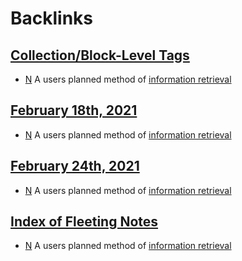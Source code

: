 
# Backlinks
## [Collection/Block-Level Tags](<Collection/Block-Level Tags.md>)
- [N](<N.md>) A users planned method of [information retrieval](<information retrieval.md>)

## [February 18th, 2021](<February 18th, 2021.md>)
- [N](<N.md>) A users planned method of [information retrieval](<information retrieval.md>)

## [February 24th, 2021](<February 24th, 2021.md>)
- [N](<N.md>) A users planned method of [information retrieval](<information retrieval.md>)

## [Index of Fleeting Notes](<Index of Fleeting Notes.md>)
- [N](<N.md>) A users planned method of [information retrieval](<information retrieval.md>)

